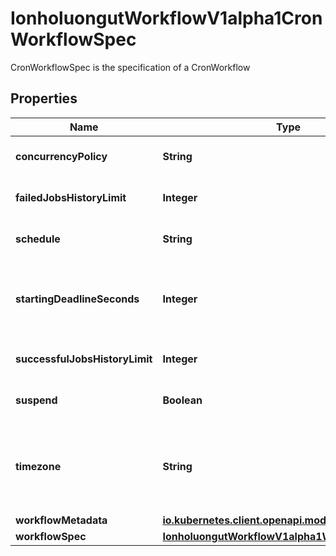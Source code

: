 

# IonholuongutWorkflowV1alpha1CronWorkflowSpec

CronWorkflowSpec is the specification of a CronWorkflow

## Properties

Name | Type | Description | Notes
------------ | ------------- | ------------- | -------------
**concurrencyPolicy** | **String** | ConcurrencyPolicy is the K8s-style concurrency policy that will be used |  [optional]
**failedJobsHistoryLimit** | **Integer** | FailedJobsHistoryLimit is the number of failed jobs to be kept at a time |  [optional]
**schedule** | **String** | Schedule is a schedule to run the Workflow in Cron format | 
**startingDeadlineSeconds** | **Integer** | StartingDeadlineSeconds is the K8s-style deadline that will limit the time a CronWorkflow will be run after its original scheduled time if it is missed. |  [optional]
**successfulJobsHistoryLimit** | **Integer** | SuccessfulJobsHistoryLimit is the number of successful jobs to be kept at a time |  [optional]
**suspend** | **Boolean** | Suspend is a flag that will stop new CronWorkflows from running if set to true |  [optional]
**timezone** | **String** | Timezone is the timezone against which the cron schedule will be calculated, e.g. \&quot;Asia/Tokyo\&quot;. Default is machine&#39;s local time. |  [optional]
**workflowMetadata** | [**io.kubernetes.client.openapi.models.V1ObjectMeta**](io.kubernetes.client.openapi.models.V1ObjectMeta.md) |  |  [optional]
**workflowSpec** | [**IonholuongutWorkflowV1alpha1WorkflowSpec**](IonholuongutWorkflowV1alpha1WorkflowSpec.md) |  | 




